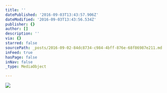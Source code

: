 ```yaml
---
title: ''
datePublished: '2016-09-03T13:43:57.906Z'
dateModified: '2016-09-03T13:43:56.534Z'
publisher: {}
author: []
description: ''
via: {}
starred: false
sourcePath: _posts/2016-09-02-84dc8734-c984-4bff-876e-68f86987e211.md
inFeed: true
hasPage: false
inNav: false
_type: MediaObject

---
```

![](https://imgflo.herokuapp.com/graph/2b2431f8e7ba7b0/08770a555f87a76fd36fcb3d2fc19044/croprotate.png?cropheight=2375&cropwidth=1870&degrees=0&input=https%3A%2F%2Fthe-grid-user-content.s3-us-west-2.amazonaws.com%2Fe1968883-22a0-4ab8-94d2-696bbf1da7ee.png&x=588&y=0)